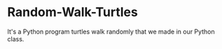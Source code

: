 # Random-Walk-Turtles

It's a Python program turtles walk randomly that we made in our Python class.
